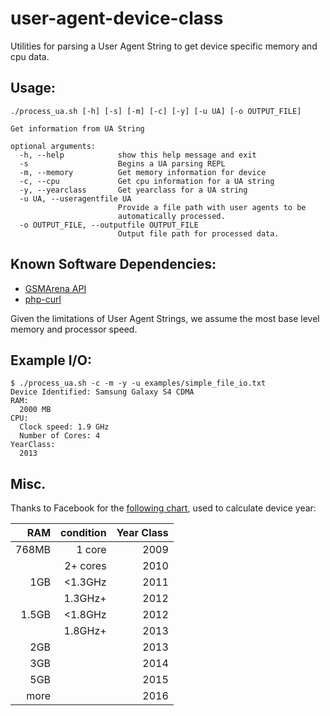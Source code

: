 # user-agent-device-class
Utilities for parsing a User Agent String to get device specific memory and cpu data.

## Usage:
```
./process_ua.sh [-h] [-s] [-m] [-c] [-y] [-u UA] [-o OUTPUT_FILE]

Get information from UA String

optional arguments:
  -h, --help            show this help message and exit
  -s                    Begins a UA parsing REPL
  -m, --memory          Get memory information for device
  -c, --cpu             Get cpu information for a UA string
  -y, --yearclass       Get yearclass for a UA string
  -u UA, --useragentfile UA
                        Provide a file path with user agents to be
                        automatically processed.
  -o OUTPUT_FILE, --outputfile OUTPUT_FILE
                        Output file path for processed data.

```

## Known Software Dependencies:
- [GSMArena API](https://github.com/ramtin2025/gsmarena-API)
- [php-curl](http://php.net/manual/en/book.curl.php)


Given the limitations of User Agent Strings, we assume the most base level memory and processor speed.

## Example I/O: 
```
$ ./process_ua.sh -c -m -y -u examples/simple_file_io.txt
Device Identified: Samsung Galaxy S4 CDMA
RAM:
  2000 MB
CPU:
  Clock speed: 1.9 GHz
  Number of Cores: 4
YearClass:
  2013

```

## Misc.
Thanks to Facebook for the [following chart](https://github.com/facebook/device-year-class/blob/master/README.md), used to calculate device year:

| RAM | condition | Year Class |
|----:|----------:|-----------:|
|768MB| 1 core    | 2009 |
|     | 2+ cores  | 2010 |
|  1GB| <1.3GHz   | 2011 |
|     | 1.3GHz+   | 2012 |
|1.5GB| <1.8GHz   | 2012 |
|     | 1.8GHz+   | 2013 |
|  2GB|           | 2013 |
|  3GB|           | 2014 |
|  5GB|           | 2015 |
| more|           | 2016 |
